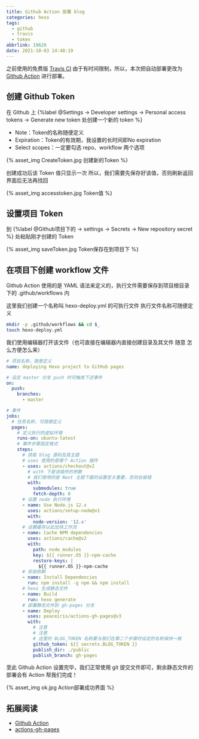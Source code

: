 ```yaml
---
title: Github Action 部署 blog
categories: hexo
tags:
  - github
  - travis
  - token
abbrlink: 19620
date: 2021-10-03 14:48:19
---
```


之前使用的免费版 [Travis CI](https://app.travis-ci.com/) 由于有时间限制，所以，本次把自动部署更改为 [Github Action](https://docs.github.com/en/actions/learn-github-actions/understanding-github-actions) 进行部署。

## 创建 Github Token

在 Github 上 {%label @Settings -> Developer settings -> Personal access tokens -> Generate new token 处创建一个新的 token %}

- Note：Token的名称随便定义
- Expiration：Token的有效期，我设置的长时间即No expiration
- Select scopes：一定要勾选 repo、workflow 两个选项
<!-- more -->

{% asset_img CreateToken.jpg 创建新的Token %}

创建成功后该 Token 值只显示一次
所以，我们需要先保存好该值，否则刷新返回界面后无法再找回

{% asset_img accesstoken.jpg Token值 %}

## 设置项目 Token

到 {%label @Github项目下的 -> settings -> Secrets -> New repository secret %} 处粘贴刚才创建的 Token

{% asset_img saveToken.jpg Token保存在到项目下 %}

## 在项目下创建 workflow 文件

Github Action 使用的是 YAML 语法来定义的，执行文件需要保存到项目根目录下的 .github/workflows 内

这里我们创建一个名称叫 hexo-deploy.yml 的可执行文件
执行文件名称可随便定义

```bash
mkdir -p .github/workflows && cd $_
touch hexo-deploy.yml
```

我们使用编辑器打开该文件（也可直接在编辑器内直接创建目录及其文件 随意 怎么方便怎么来）

```yml
# 项目名称，随意定义
name: deploying Hexo project to GitHub pages

# 设定 master 分支 push 时可触发下述事件
on:
  push:
    branches:
      - master

# 事件
jobs:
  # 任务名称，可随便定义
  pages:
    # 定义执行的虚拟环境
    runs-on: ubuntu-latest
    # 事件步骤固定格式
    steps:
      # 获取 blog 源码及其主题
      # uses 使用的是哪个 Action 插件
      - uses: actions/checkout@v2
        # with 下是该插件的参数
        # 我们使用的是 Next 主题下面的设置至关重要，否则会报错
        with:
          submodules: true
          fetch-depth: 0
      # 设置 node 执行环境
      - name: Use Node.js 12.x
        uses: actions/setup-node@v1
        with:
          node-version: '12.x'
      # 设置缓存以此加快工作流
      - name: Cache NPM dependencies
        uses: actions/cache@v2
        with:
          path: node_modules
          key: ${{ runner.OS }}-npm-cache
          restore-keys: |
            ${{ runner.OS }}-npm-cache
      # 安装依赖
      - name: Install Dependencies
        run: npm install -g npm && npm install
      # hexo 生成静态文件
      - name: Build
        run: hexo generate
      # 部署静态文件到 gh-pages 分支
      - name: Deploy
        uses: peaceiris/actions-gh-pages@v3
        with:
          # 注意
          # 注意
          # 这里的 BLOG_TOKEN 名称要与我们在第二个步骤时设定的名称保持一致
          github_token: ${{ secrets.BLOG_TOKEN }}
          publish_dir: ./public
          publish_branch: gh-pages
```

至此 Github Action 设置完毕，我们正常使用 git 提交文件即可，剩余静态文件的部署会有 Action 帮我们完成！

{% asset_img ok.jpg Action部署成功界面 %}

## 拓展阅读

- [Github Action](https://docs.github.com/en/actions/learn-github-actions/understanding-github-actions)
- [actions-gh-pages](https://github.com/peaceiris/actions-gh-pages)